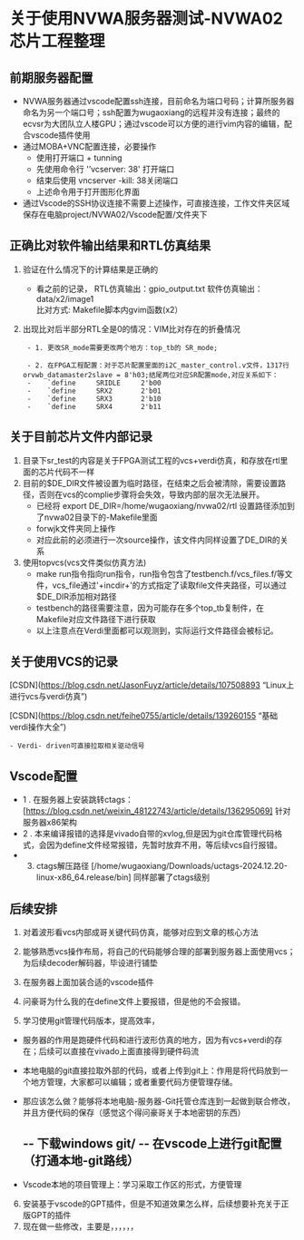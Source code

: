 # 关于使用NVWA服务器测试-NVWA02芯片工程整理
## 前期服务器配置
- NVWA服务器通过vscode配置ssh连接，目前命名为端口号码；计算所服务器命名为另一个端口号；ssh配置为wugaoxiang的远程并没有连接；最终的ecvsr为大团队立人楼GPU；通过vscode可以方便的进行vim内容的编辑，配合vscode插件使用
- 通过MOBA+VNC配置连接，必要操作
    - 使用打开端口 + tunning
    - 先使用命令行 '’vcserver: 38' 打开端口
    - 结束后使用 vncserver -kill: 38关闭端口
    - 上述命令用于打开图形化界面
- 通过Vscode的SSH协议连接不需要上述操作，可直接连接，工作文件夹区域保存在电脑project/NVWA02/Vscode配置/文件夹下
## 正确比对软件输出结果和RTL仿真结果
1. 验证在什么情况下的计算结果是正确的
    - 看之前的记录，
    RTL仿真输出：gpio_output.txt 
    软件仿真输出：data/x2/image1   
    比对方式: Makefile脚本内gvim函数(x2）

2. 出现比对后半部分RTL全是0的情况：VIM比对存在的折叠情况 

        - 1. 更改SR_mode需要更改两个地方：top_tb的 SR_mode; 

        - 2. 在FPGA工程配置：对于芯片配置里面的i2C_master_control.v文件，1317行 orvwb_datamaster2slave = 8'h03;结尾两位对应SR配置mode,对应关系如下：    
        -    `define     SRIDLE     2'b00
        -    `define     SRX2       2'b01
        -    `define     SRX3       2'b10
        -    `define     SRX4       2'b11

## 关于目前芯片文件内部记录
1. 目录下sr_test的内容是关于FPGA测试工程的vcs+verdi仿真，和存放在rtl里面的芯片代码不一样
2. 目前的$DE_DIR文件被设置为临时路径，在结束之后会被清除，需要设置路径，否则在vcs的complie步骤将会失效，导致内部的层次无法展开。
    - 已经将 export DE_DIR=/home/wugaoxiang/nvwa02/rtl 设置路径添加到了nvwa02目录下的-Makefile里面
    - forwjk文件夹同上操作
    - 对应此前的必须进行一次source操作，该文件内同样设置了DE_DIR的关系
3. 使用topvcs(vcs文件类似仿真方法)
    - make run指令指向run指令，run指令包含了testbench.f/vcs_files.f/等文件，vcs_file通过'+incdir+'的方式指定了读取file文件夹路径，可以通过$DE_DIR添加相对路径
    - testbench的路径需要注意，因为可能存在多个top_tb复制件，在Makefile对应文件路径下进行获取
    - 以上注意点在Verdi里面都可以观测到，实际运行文件路径会被标记。
## 关于使用VCS的记录
[CSDN](https://blog.csdn.net/JasonFuyz/article/details/107508893 “Linux上进行vcs与verdi仿真”)

[CSDN](https://blog.csdn.net/feihe0755/article/details/139260155 “基础verdi操作大全”)

    - Verdi- driven可直接拉取相关驱动信号

## Vscode配置
- 1 . 在服务器上安装跳转ctags：[https://blog.csdn.net/weixin_48122743/article/details/136295069]
针对服务器x86架构
- 2 . 本来编译报错的选择是vivado自带的xvlog,但是因为git仓库管理代码格式，会因为define文件经常报错，先暂时放弃不用，等后续vcs自行报错。
- 3. ctags解压路径 [/home/wugaoxiang/Downloads/uctags-2024.12.20-linux-x86_64.release/bin] 同样部署了ctags级别


## 后续安排
1. 对着波形看vcs内部成哥关键代码仿真，能够对应到文章的核心方法

2. 能够熟悉vcs操作布局，将自己的代码能够合理的部署到服务器上面使用vcs；为后续decoder解码器，毕设进行铺垫

3. 在服务器上面加装合适的vscode插件

4. 问豪哥为什么我的在define文件上要报错，但是他的不会报错。

5. 学习使用git管理代码版本，提高效率，
- 服务器的作用是跑硬件代码和进行波形仿真的地方，因为有vcs+verdi的存在；后续可以直接在vivado上面直接得到硬件码流
- 本地电脑的git直接拉取外部的代码，或者上传到git上：作用是将代码放到一个地方管理，大家都可以编辑；或者重要代码方便管理存储。
- 那应该怎么做？能够将本地电脑-服务器-Git托管仓库连到一起做到联合修改，并且方便代码的保存（感觉这个得问豪哥关于本地密钥的东西）

    -- 下载windows git/
    -- 在vscode上进行git配置（打通本地-git路线）
    -- 
 
 - Vscode本地的项目管理上：学习采取工作区的形式，方便管理

6. 安装基于vscode的GPT插件，但是不知道效果怎么样，后续想要补充关于正版GPT的插件
7. 现在做一些修改，主要是，，，，，，
